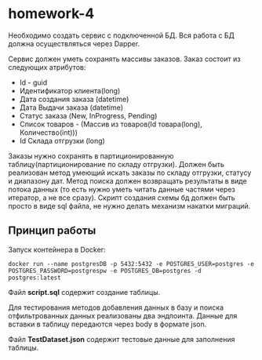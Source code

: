 # homework-4
Необходимо создать сервис с подключенной БД.
Вся работа с БД должна осуществляться через Dapper.

Сервис должен уметь сохранять массивы заказов. Заказ состоит из следующих атрибутов:
* Id - guid
* Идентификатор клиента(long)
* Дата создания заказа (datetime)
* Дата Выдачи заказа (datetime)
* Статус заказа (New, InProgress, Pending)
* Список товаров - (Массив из товаров(Id товара(long), Количество(int)))
* Id Склада отгрузки (long)


Заказы нужно сохранять в партиционированную таблицу(партиционирование по складу отгрузки).
Должен быть реализован метод умеющий искать заказы по складу отгрузки, статусу и диапазону дат.
Метод поиска должен возвращать результаты в виде потока данных (то есть нужно уметь читать данные частями через итератор, а не все сразу).
Скрипт создания схемы бд должен быть просто в виде sql файла, не нужно делать механизм накатки миграций.


## Принцип работы
Запуск контейнера в Docker:

`docker run --name postgresDB -p 5432:5432 -e POSTGRES_USER=postgres -e POSTGRES_PASSWORD=postgrespw -e POSTGRES_DB=postgres -d postgres:latest`

Файл **script.sql** содержит создание таблицы.

Для тестирования методов добавления данных в базу и поиска отфильтрованных данных реализованы два эндпоинта. Данные для вставки в таблицу передаются через body в формате json.

Файл **TestDataset.json** содержит тестовые данные для заполнения таблицы.
